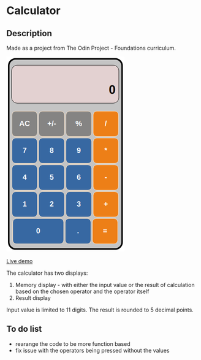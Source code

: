 # Calculator

## Description

Made as a project from The Odin Project - Foundations curriculum.

![Calculator screenshot](https://github.com/VeejayPL/calculator/blob/main/calc.png)

[Live demo](https://veejaypl.github.io/calculator/)

The calculator has two displays:

1. Memory display - with either the input value or the result of calculation based on the chosen operator and the operator itself
2. Result display

Input value is limited to 11 digits. The result is rounded to 5 decimal points.

## To do list

- rearange the code to be more function based
- fix issue with the operators being pressed without the values
